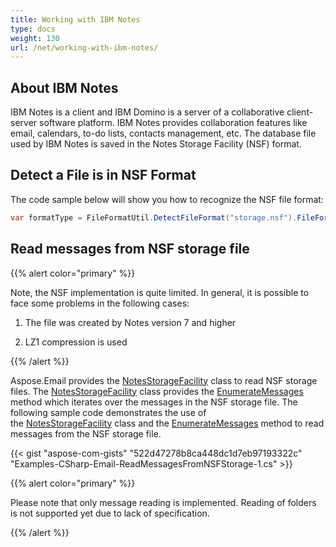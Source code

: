 ```yaml
---
title: Working with IBM Notes
type: docs
weight: 130
url: /net/working-with-ibm-notes/
---
```



## **About IBM Notes**

IBM Notes is a client and IBM Domino is a server of a collaborative client-server software platform. IBM Notes provides collaboration features like email, calendars, to-do lists, contacts management, etc. The database file used by IBM Notes is saved in the Notes Storage Facility (NSF) format.

## **Detect a File is in NSF Format**

The code sample below will show you how to recognize the NSF file format:

```cs
var formatType = FileFormatUtil.DetectFileFormat("storage.nsf").FileFormatType; // Returns FileFormatType.Nsf
```

## **Read messages from NSF storage file**

{{% alert color="primary" %}}

Note, the NSF implementation is quite limited.
In general, it is possible to face some problems in the following cases:

1. The file was created by Notes version 7 and higher
  
2. LZ1 compression is used

{{% /alert %}}

Aspose.Email provides the [NotesStorageFacility](https://reference.aspose.com/email/net/aspose.email.storage.nsf/notesstoragefacility/) class to read NSF storage files. The [NotesStorageFacility](https://reference.aspose.com/email/net/aspose.email.storage.nsf/notesstoragefacility/) class provides the [EnumerateMessages](https://reference.aspose.com/email/net/aspose.email.storage.nsf/notesstoragefacility/enumeratemessages/#enumeratemessages) method which iterates over the messages in the NSF storage file. The following sample code demonstrates the use of the [NotesStorageFacility](https://reference.aspose.com/email/net/aspose.email.storage.nsf/notesstoragefacility/) class and the [EnumerateMessages](https://reference.aspose.com/email/net/aspose.email.storage.nsf/notesstoragefacility/enumeratemessages/#enumeratemessages) method to read messages from the NSF storage file. 

{{< gist "aspose-com-gists" "522d47278b8ca448dc1d7eb97193322c" "Examples-CSharp-Email-ReadMessagesFromNSFStorage-1.cs" >}}

{{% alert color="primary" %}} 

Please note that only message reading is implemented. Reading of folders is not supported yet due to lack of specification.

{{% /alert %}}

